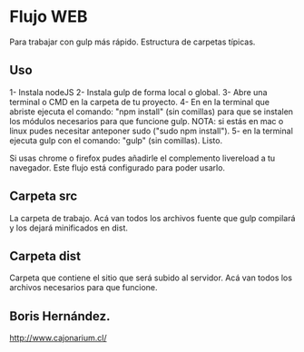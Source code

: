 Flujo WEB
=====================

Para trabajar con gulp más rápido.
Estructura de carpetas típicas.


Uso
---------------------
1- Instala nodeJS
2- Instala gulp de forma local o global.
3- Abre una terminal o CMD en la carpeta de tu proyecto.
4- En en la terminal que abriste ejecuta el comando: "npm install" (sin comillas) para que se instalen los módulos necesarios para que funcione gulp. NOTA: si estás en mac o linux pudes necesitar anteponer sudo ("sudo npm install").
5- en la terminal ejecuta gulp con el comando: "gulp" (sin comillas).
Listo.

Si usas chrome o firefox pudes añadirle el complemento livereload a tu navegador. Este flujo está configurado para poder usarlo.



Carpeta src
---------------------
La carpeta de trabajo.
Acá van todos los archivos fuente que gulp compilará y los dejará minificados en dist.


Carpeta dist
---------------------
Carpeta que contiene el sitio que será subido al servidor. Acá van todos los archivos necesarios para que funcione.


Boris Hernández.
---------------------
http://www.cajonarium.cl/